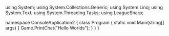using System;
using System.Collections.Generic;
using System.Linq;
using System.Text;
using System.Threading.Tasks;
using LeagueSharp;

namespace ConsoleApplication2
{
    class Program
    {
        static void Main(string[] args)
        {
            Game.PrintChat("Hello Worlds");
        }
    }
}
